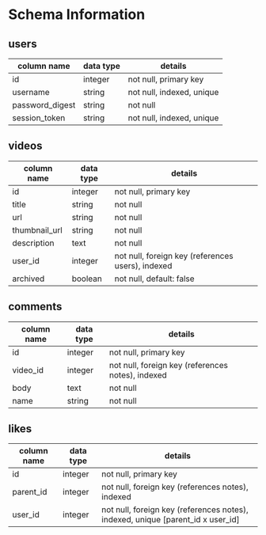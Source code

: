 # Schema Information

## users
column name     | data type | details
----------------|-----------|-----------------------
id              | integer   | not null, primary key
username        | string    | not null, indexed, unique
password_digest | string    | not null
session_token   | string    | not null, indexed, unique

## videos
column name  | data type | details
-------------|-----------|-----------------------
id           | integer   | not null, primary key
title        | string    | not null
url          | string    | not null
thumbnail_url| string    | not null
description  | text      | not null
user_id      | integer   | not null, foreign key (references users), indexed
archived     | boolean   | not null, default: false

## comments
column name | data type | details
------------|-----------|-----------------------
id          | integer   | not null, primary key
video_id    | integer   | not null, foreign key (references notes), indexed
body        | text      | not null
name        | string    | not null

## likes
column name | data type | details
------------|-----------|-----------------------
id          | integer   | not null, primary key
parent_id   | integer   | not null, foreign key (references notes), indexed
user_id     | integer   | not null, foreign key (references notes), indexed, unique [parent_id x user_id]
